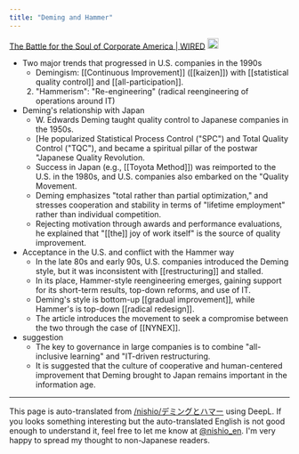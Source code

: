 ```yaml
---
title: "Deming and Hammer"
---
```


[The Battle for the Soul of Corporate America | WIRED](https://www.wired.com/1995/08/reengineering/?utm_source=chatgpt.com)
<img src='https://scrapbox.io/api/pages/nishio-en/o3/icon' alt='o3.icon' height="19.5"/>
- Two major trends that progressed in U.S. companies in the 1990s
    - Demingism: [[Continuous Improvement]] ([[kaizen]]) with [[statistical quality control]] and [[all-participation]].
    2. "Hammerism": "Re-engineering" (radical reengineering of operations around IT)
- Deming's relationship with Japan
    - W. Edwards Deming taught quality control to Japanese companies in the 1950s.
    - [He popularized Statistical Process Control ("SPC") and Total Quality Control ("TQC"), and became a spiritual pillar of the postwar "Japanese Quality Revolution.
    - Success in Japan (e.g., [[Toyota Method]]) was reimported to the U.S. in the 1980s, and U.S. companies also embarked on the "Quality Movement.
    - Deming emphasizes "total rather than partial optimization," and stresses cooperation and stability in terms of "lifetime employment" rather than individual competition.
    - Rejecting motivation through awards and performance evaluations, he explained that "[[the]] joy of work itself" is the source of quality improvement.
- Acceptance in the U.S. and conflict with the Hammer way
    - In the late 80s and early 90s, U.S. companies introduced the Deming style, but it was inconsistent with [[restructuring]] and stalled.
    - In its place, Hammer-style reengineering emerges, gaining support for its short-term results, top-down reforms, and use of IT.
    - Deming's style is bottom-up [[gradual improvement]], while Hammer's is top-down [[radical redesign]].
    - The article introduces the movement to seek a compromise between the two through the case of [[NYNEX]].
- suggestion
    - The key to governance in large companies is to combine "all-inclusive learning" and "IT-driven restructuring.
    - It is suggested that the culture of cooperative and human-centered improvement that Deming brought to Japan remains important in the information age.

---
This page is auto-translated from [/nishio/デミングとハマー](https://scrapbox.io/nishio/デミングとハマー) using DeepL. If you looks something interesting but the auto-translated English is not good enough to understand it, feel free to let me know at [@nishio_en](https://twitter.com/nishio_en). I'm very happy to spread my thought to non-Japanese readers.